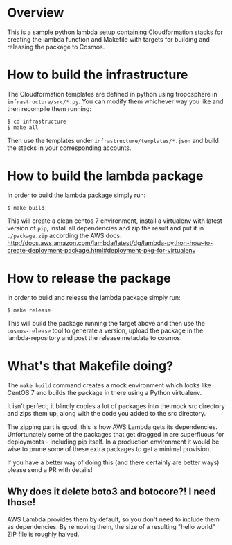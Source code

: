# Overview
This is a sample python lambda setup containing Cloudformation stacks for creating the lambda function and Makefile with targets for building and releasing the package to Cosmos.

# How to build the infrastructure
The Cloudformation templates are defined in python using troposphere in `infrastructure/src/*.py`. You can modify them whichever way you like and then recompile them running:
```
$ cd infrastructure
$ make all
```
Then use the templates under `infrastructure/templates/*.json` and build the stacks in your corresponding accounts.

# How to build the lambda package
In order to build the lambda package simply run:
```
$ make build
```

This will create a clean centos 7 environment, install a virtualenv with latest version of `pip`, install all dependencies and zip the result and put it in `./package.zip` according the AWS docs: http://docs.aws.amazon.com/lambda/latest/dg/lambda-python-how-to-create-deployment-package.html#deployment-pkg-for-virtualenv

# How to release the package
In order to build and release the lambda package simply run:
```
$ make release
```

This will build the package running the target above and then use the `cosmos-release` tool to generate a version, upload the package in the lambda-repository and post the release metadata to cosmos.

# What's that Makefile doing?
The `make build` command creates a mock environment which looks like CentOS 7 and builds the package in there using a Python virtualenv.

It isn't perfect; it blindly copies a lot of packages into the mock src directory and zips them up, along with the code you added to the src directory.

The zipping part is good; this is how AWS Lambda gets its dependencies. Unfortunately some of the packages that get dragged in are superfluous for deployments - including pip itself. In a production environment it would be wise to prune some of these extra packages to get a minimal provision.

If you have a better way of doing this (and there certainly are better ways) please send a PR with details!

## Why does it delete boto3 and botocore?! I need those!
AWS Lambda provides them by default, so you don't need to include them as dependencies. By removing them, the size of a resulting "hello world" ZIP file is roughly halved.
